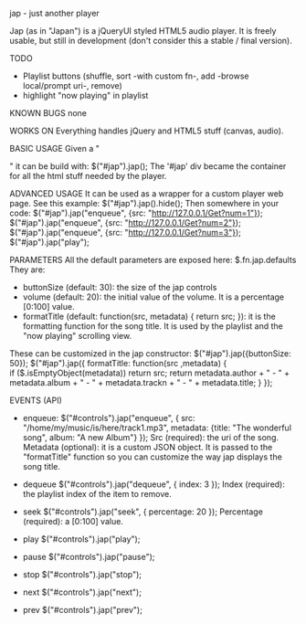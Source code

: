 jap - just another player

Jap (as in "Japan") is a jQueryUI styled HTML5 audio player. It is freely usable, but
still in development (don't consider this a stable / final version).

TODO
- Playlist buttons (shuffle, sort -with custom fn-, add -browse local/prompt uri-, remove)
- highlight "now playing" in playlist

KNOWN BUGS
none

WORKS ON
Everything handles jQuery and HTML5 stuff (canvas, audio).


BASIC USAGE
Given a "<div id='jap'></div>" it can be build with:
$("#jap").jap();
The '#jap' div became the container for all the html stuff needed by the player.


ADVANCED USAGE
It can be used as a wrapper for a custom player web page.
See this example:
$("#jap").jap().hide();
Then somewhere in your code:
$("#jap").jap("enqueue", {src: "http://127.0.0.1/Get?num=1"});
$("#jap").jap("enqueue", {src: "http://127.0.0.1/Get?num=2"});
$("#jap").jap("enqueue", {src: "http://127.0.0.1/Get?num=3"});
$("#jap").jap("play");


PARAMETERS
All the default parameters are exposed here:
$.fn.jap.defaults
They are:
- buttonSize (default: 30): the size of the jap controls
- volume (default: 20): the initial value of the volume. It is a percentage [0:100] value.
- formatTitle (default: function(src, metadata) { return src; }): it is the formatting function for the song title. It is
used by the playlist and the "now playing" scrolling view.

These can be customized in the jap constructor:
$("#jap").jap({buttonSize: 50});
$("#jap").jap({
				formatTitle: function(src ,metadata) {	
					if ($.isEmptyObject(metadata)) return src;
					return metadata.author + " - " + metadata.album + " - " + metadata.trackn + " - " + metadata.title;
				}
			});


EVENTS (API)
- enqueue:
$("#controls").jap("enqueue", 	{ src: "/home/my/music/is/here/track1.mp3", metadata: {title: "The wonderful song", album: "A new Album"} });
Src (required): the uri of the song.
Metadata (optional): it is a custom JSON object. It is passed to the "formatTitle" function so you can customize the way jap displays the song title.

- dequeue
$("#controls").jap("dequeue", 	{ index: 3 });
Index (required): the playlist index of the item to remove.

- seek
$("#controls").jap("seek", 		{ percentage: 20 });
Percentage (required): a [0:100] value.

- play
$("#controls").jap("play");

- pause
$("#controls").jap("pause");

- stop
$("#controls").jap("stop");

- next
$("#controls").jap("next");

- prev
$("#controls").jap("prev");


